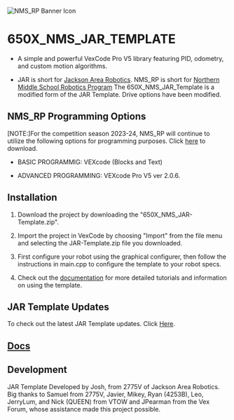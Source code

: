<img src="650X_NMS_JAR_TEMPLATE/NMS_RP - Banner -SVG.svg"
     alt="NMS_RP Banner Icon"
     style="float: center;" />
     
# 650X_NMS_JAR_TEMPLATE

* A simple and powerful VexCode Pro V5 library featuring PID, odometry, and custom motion algorithms.
  
* JAR is short for [Jackson Area Robotics](https://github.com/JacksonAreaRobotics). NMS_RP is short for [Northern Middle School Robotics Program](https://sites.google.com/pulaski.kyschools.us/nms-robotics/front) The 650X_NMS_JAR_Template is a modified form of the JAR Template. Drive options have been modified.

## NMS_RP Programming Options
[NOTE:]For the competition season 2023-24, NMS_RP will continue to utilize the following options for programming purposes. Click [here](https://www.vexrobotics.com/vexcode/install/v5) to download. 

*  BASIC PROGRAMMIG: VEXcode (Blocks and Text)
  
*  ADVANCED PROGRAMMING: VEXcode Pro V5 ver 2.0.6. 



## Installation
1. Download the project by downloading the "650X_NMS_JAR-Template.zip". 

2. Import the project in VexCode by choosing "Import" from the file menu and selecting the JAR-Template.zip file you downloaded.

3. First configure your robot using the graphical configurer, then follow the instructions in main.cpp to configure the template to your robot specs.

4. Check out the [documentation](https://jacksonarearobotics.github.io/JAR-Template/) for more detailed tutorials and information on using the template.

## JAR Template Updates
To check out the latest JAR Template updates. Click [Here](https://github.com/JacksonAreaRobotics/JAR-Template/releases/tag/v1.1.2).

## [Docs](https://jacksonarearobotics.github.io/JAR-Template/)

## Development
JAR Template Developed by Josh, from 2775V of Jackson Area Robotics. Big thanks to Samuel from 2775V, Javier, Mikey, Ryan (4253B), Leo, JerryLum, and Nick (QUEEN) from VTOW and JPearman from the Vex Forum, whose assistance made this project possible.
